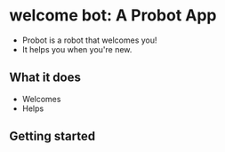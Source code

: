 # welcome bot: A Probot App

- Probot is a robot that welcomes you!
- It helps you when you're new.

## What it does

- Welcomes
- Helps

## Getting started

